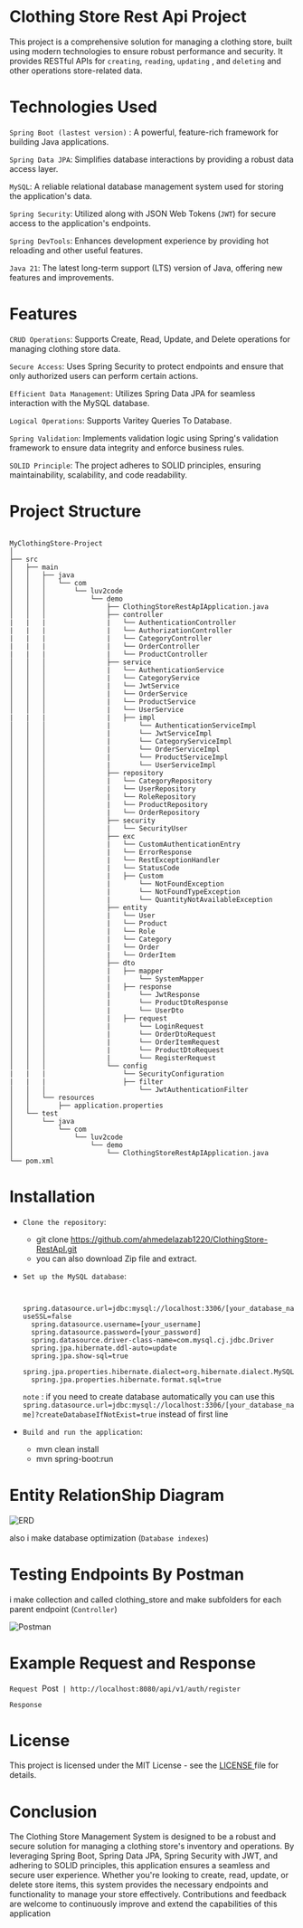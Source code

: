 # Clothing Store Rest Api Project

This project is a comprehensive solution for managing a clothing store, built using modern technologies to ensure robust performance and security. It provides RESTful APIs for `creating`, `reading`, `updating` , and `deleting` and other operations store-related data.


# Technologies Used

`Spring Boot (lastest version)` : A powerful, feature-rich framework for building Java applications.

`Spring Data JPA`: Simplifies database interactions by providing a robust data access layer.

`MySQL`: A reliable relational database management system used for storing the application's data.

`Spring Security`: Utilized along with JSON Web Tokens (`JWT`) for secure access to the application's endpoints.

`Spring DevTools`: Enhances development experience by providing hot reloading and other useful features.

`Java 21`: The latest long-term support (LTS) version of Java, offering new features and improvements.

# Features

`CRUD Operations`: Supports Create, Read, Update, and Delete operations for managing clothing store data.

`Secure Access`: Uses Spring Security to protect endpoints and ensure that only authorized users can perform certain actions.

`Efficient Data Management`: Utilizes Spring Data JPA for seamless interaction with the MySQL database.

`Logical Operations`: Supports Varitey Queries To Database.

`Spring Validation`: Implements validation logic using Spring's validation framework to ensure data integrity and enforce business rules.

`SOLID Principle`: The project adheres to SOLID principles, ensuring maintainability, scalability, and code readability.

# Project Structure

```

MyClothingStore-Project
│
├── src
│   ├── main
│   │   ├── java
│   │   │   └── com
│   │   │       └── luv2code
│   │   │           └── demo
│   │   │               ├── ClothingStoreRestApIApplication.java
│   │   │               ├── controller
|   |   |               |   └── AuthenticationController  
|   |   |               |   └── AuthorizationController
|   |   |               |   └── CategoryController
|   |   |               |   └── OrderController
|   |   |               |   └── ProductController
│   │   │               ├── service
│   │   │               |   └── AuthenticationService
│   │   │               |   └── CategoryService
│   │   │               |   └── JwtService
│   │   │               |   └── OrderService
│   │   │               |   └── ProductService
│   │   │               |   └── UserService
|   |   |               |   ├── impl
│   │   │               |       └── AuthenticationServiceImpl
│   │   │               |       └── JwtServiceImpl
│   │   │               |       └── CategoryServiceImpl
│   │   │               |       └── OrderServiceImpl
│   │   │               |       └── ProductServiceImpl
│   │   │               |       └── UserServiceImpl  
│   │   │               ├── repository
│   │   │               |   └── CategoryRepository
│   │   │               |   └── UserRepository
│   │   │               |   └── RoleRepository
│   │   │               |   └── ProductRepository
│   │   │               |   └── OrderRepository
│   │   │               ├── security
│   │   │               |   └── SecurityUser
│   │   │               ├── exc
│   │   │               |   └── CustomAuthenticationEntry
│   │   │               |   └── ErrorResponse
│   │   │               |   └── RestExceptionHandler
│   │   │               |   └── StatusCode
│   │   │               |   ├── Custom
│   │   │               |       └── NotFoundException
│   │   │               |       └── NotFoundTypeException
│   │   │               |       └── QuantityNotAvailableException
│   │   │               ├── entity
│   │   │               |   └── User
│   │   │               |   └── Product
│   │   │               |   └── Role
│   │   │               |   └── Category
│   │   │               |   └── Order
│   │   │               |   └── OrderItem
│   │   │               ├── dto
│   │   │               |   ├── mapper
│   │   │               |       └── SystemMapper
│   │   │               |   ├── response
│   │   │               |       └── JwtResponse
│   │   │               |       └── ProductDtoResponse
│   │   │               |       └── UserDto
│   │   │               |   ├── request
│   │   │               |       └── LoginRequest
│   │   │               |       └── OrderDtoRequest
│   │   │               |       └── OrderItemRequest
│   │   │               |       └── ProductDtoRequest
│   │   │               |       └── RegisterRequest
│   │   │               └── config
|   |   |                   └── SecurityConfiguration
|   |   |                   ├── filter
│   │   │                       └── JwtAuthenticationFilter
│   │   └── resources
│   │       ├── application.properties
│   └── test
│       └── java
│           └── com
│               └── luv2code
│                   └── demo
│                       └── ClothingStoreRestApIApplication.java
└── pom.xml

```

# Installation

  - `Clone the repository`:
     
    - git clone https://github.com/ahmedelazab1220/ClothingStore-RestApI.git
    - you can also download Zip file and extract.  
      

  - `Set up the MySQL database`:
    
    ```

      spring.datasource.url=jdbc:mysql://localhost:3306/[your_database_name]?useSSL=false
      spring.datasource.username=[your_username]
      spring.datasource.password=[your_password]
      spring.datasource.driver-class-name=com.mysql.cj.jdbc.Driver
      spring.jpa.hibernate.ddl-auto=update
      spring.jpa.show-sql=true
      spring.jpa.properties.hibernate.dialect=org.hibernate.dialect.MySQL8Dialect
      spring.jpa.properties.hibernate.format.sql=true
    
    ```
    `note` : if you need to create database automatically you can use this `spring.datasource.url=jdbc:mysql://localhost:3306/[your_database_name]?createDatabaseIfNotExist=true` instead of first line

  - `Build and run the application`:     
   
    - mvn clean install
    - mvn spring-boot:run


# Entity RelationShip Diagram

  ![ERD](https://github.com/ahmedelazab1220/ClothingStore-RestApI/assets/105994948/f079c908-3228-4dc4-87c8-1dd950db16ec)
 
  also i make database optimization (`Database indexes`) 

# Testing Endpoints By Postman
   
   i make collection and called clothing_store and make subfolders for each parent endpoint (`Controller`)

   ![Postman](https://github.com/ahmedelazab1220/ClothingStore-RestApI/assets/105994948/a7880af1-31bb-40a5-9a6e-00fb39f3f871) 


# Example Request and Response

   `Request `Post` | http://localhost:8080/api/v1/auth/register`
   
   <script>


   var ```
    
    {
       "email" : "ahmed@gmail.com",
       "password" : "12345678", 
       "phoneNumber" : "025257975",
       "role" : "MANAGER"
    } 

   ```

   </script>


   `Response`
   
   <script>

   var ```
    {
       "email" : "ahmed@gmail.com",
       "password" : "12345678", 
       "phoneNumber" : "025257975",
       "role" : {
          "role_id" : 1,
          "role_name" "MANAGER": 
       }
    }

   ```

   </script>

# License

This project is licensed under the MIT License - see the <a href = "https://github.com/ahmedelazab1220/ClothingStore-RestApI/blob/main/LICENSE"> LICENSE </a> file for details.

# Conclusion

The Clothing Store Management System is designed to be a robust and secure solution for managing a clothing store's inventory and operations. By leveraging Spring Boot, Spring Data JPA, Spring Security with JWT, and adhering to SOLID principles, this application ensures a seamless and secure user experience. Whether you're looking to create, read, update, or delete store items, this system provides the necessary endpoints and functionality to manage your store effectively. Contributions and feedback are welcome to continuously improve and extend the capabilities of this application